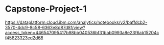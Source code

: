 # Capstone-Project-1
https://dataplatform.cloud.ibm.com/analytics/notebooks/v2/baffdcb2-3570-4dc9-8c58-6363e8d87d8f/view?access_token=446547095417b98bb040536bf31bab0993a8e23f6ab15204cf45823323ed2d68
